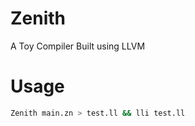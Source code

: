 # Zenith

A Toy Compiler Built using LLVM

# Usage
``` bash
Zenith main.zn > test.ll && lli test.ll
```